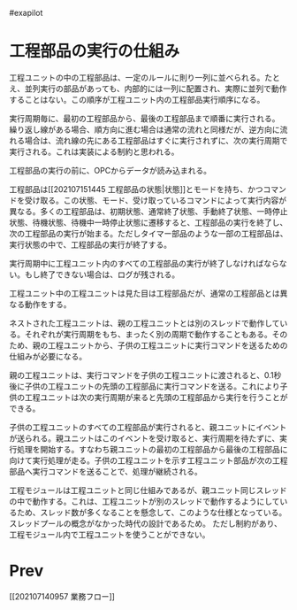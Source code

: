 #exapilot
# 工程部品の実行の仕組み
工程ユニットの中の工程部品は、一定のルールに則り一列に並べられる。たとえ、並列実行の部品があっても、内部的には一列に配置され、実際に並列で動作することはない。この順序が工程ユニット内の工程部品実行順序になる。

実行周期毎に、最初の工程部品から、最後の工程部品まで順番に実行される。
繰り返し線がある場合、順方向に進む場合は通常の流れと同様だが、逆方向に流れる場合は、流れ線の先にある工程部品はすぐに実行されずに、次の実行周期で実行される。これは実装による制約と思われる。

工程部品の実行の前に、OPCからデータが読み込まれる。

工程部品は[[202107151445 工程部品の状態|状態]]とモードを持ち、かつコマンドを受け取る。この状態、モード、受け取っているコマンドによって実行内容が異なる。多くの工程部品は、初期状態、通常終了状態、手動終了状態、一時停止状態、待機状態、待機中一時停止状態に遷移すると、工程部品の実行を終了し、次の工程部品の実行が始まる。ただしタイマー部品のような一部の工程部品は、実行状態の中で、工程部品の実行が終了する。


実行周期中に工程ユニット内のすべての工程部品の実行が終了しなければならない。もし終了できない場合は、ログが残される。


工程ユニット中の工程ユニットは見た目は工程部品だが、通常の工程部品とは異なる動作をする。

ネストされた工程ユニットは、親の工程ユニットとは別のスレッドで動作している。それぞれが実行周期をもち、まったく別の周期で動作することもある。そのため、親の工程ユニットから、子供の工程ユニットに実行コマンドを送るための仕組みが必要になる。

親の工程ユニットは、実行コマンドを子供の工程ユニットに渡されると、0.1秒後に子供の工程ユニットの先頭の工程部品に実行コマンドを送る。これにより子供の工程ユニットは次の実行周期が来ると先頭の工程部品から実行を行うことができる。

子供の工程ユニットのすべての工程部品が実行されると、親ユニットにイベントが送られる。親ユニットはこのイベントを受け取ると、実行周期を待たずに、実行処理を開始する。すなわち親ユニットの最初の工程部品から最後の工程部品に向けて実行処理が走る。子供の工程ユニットを示す工程ユニット部品が次の工程部品へ実行コマンドを送ることで、処理が継続される。

工程モジュールは工程ユニットと同じ仕組みであるが、親ユニット同じスレッドの中で動作する。これは、工程ユニットが別のスレッドで動作するようにしているため、スレッド数が多くなることを懸念して、このような仕様となっている。
スレッドプールの概念がなかった時代の設計であるため。
ただし制約があり、工程モジュール内で工程ユニットを使うことができない。

# Prev
[[202107140957 業務フロー]]




